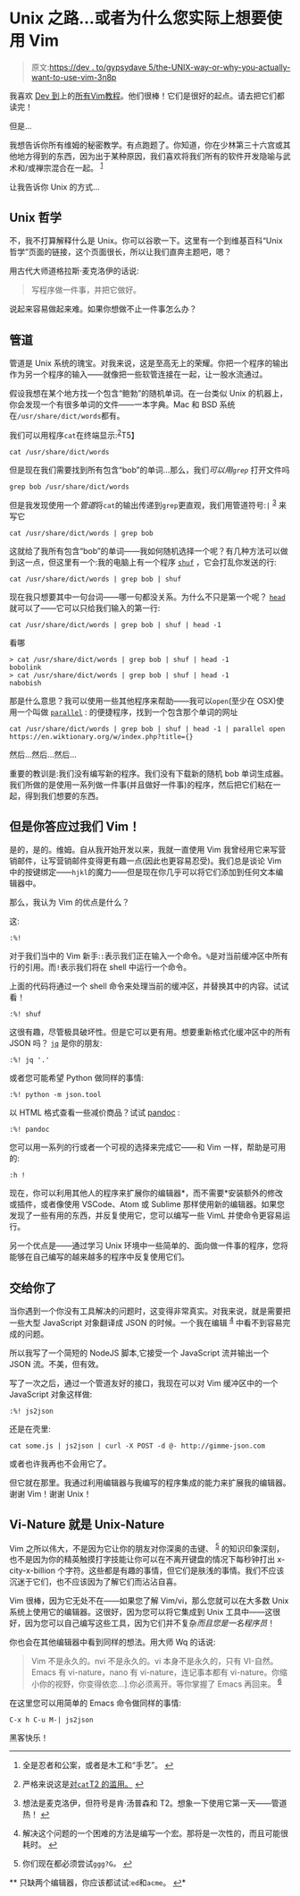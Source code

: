 # Unix 之路...或者为什么您实际上想要使用 Vim

> 原文:[https://dev . to/gypsydave 5/the-UNIX-way-or-why-you-actually-want-to-use-vim-3n8p](https://dev.to/gypsydave5/the-unix-way-or-why-you-actually-want-to-use-vim-3n8p)

我喜欢 [Dev 到](https://dev.to/t/vim/top/infinity)上的[所有](https://dev.to/vintharas/exploring-vim-4k1i)[Vim](https://dev.to/hamza/vim-for-starters---the-minimum-you-need-to-know-3ob)[教程](https://dev.to/webdevchallenges/summary-a-brief-introduction-to-vim-gcf)。他们很棒！它们是很好的起点。请去把它们都读完！

但是...

我想告诉你所有维姆的秘密教学。有点跑题了。你知道，你在少林第三十六宫或其他地方得到的东西，因为出于某种原因，我们喜欢将我们所有的软件开发隐喻与武术和/或禅宗混合在一起。 <sup id="fnref1">[1](#fn1)</sup>

让我告诉你 Unix 的方式...

## Unix 哲学

不，我不打算解释什么是 Unix。你可以谷歌一下。这里有一个到维基百科“Unix 哲学”页面的链接，这个页面很长，所以让我们直奔主题吧，嗯？

用古代大师道格拉斯·麦克洛伊的话说:

> 写程序做一件事，并把它做好。

说起来容易做起来难。如果你想做不止一件事怎么办？

## 管道

管道是 Unix 系统的瑰宝。对我来说，这是至高无上的荣耀。你把一个程序的输出作为另一个程序的输入——就像把一些软管连接在一起，让一股水流通过。

假设我想在某个地方找一个包含“鲍勃”的随机单词。在一台类似 Unix 的机器上，你会发现一个有很多单词的文件——一本字典。Mac 和 BSD 系统在`/usr/share/dict/words`都有。

我们可以用程序`cat`在终端显示:<sup id="fnref2">[2](#fn2)</sup>T5】

```
cat /usr/share/dict/words 
```

但是现在我们需要找到所有包含“bob”的单词...那么，我们*可以用`grep`* 打开文件吗

```
grep bob /usr/share/dict/words 
```

但是我发现使用一个*管道*将`cat`的输出传递到`grep`更直观，我们用管道符号:`|` <sup id="fnref3">[3](#fn3)</sup>
来写它

```
cat /usr/share/dict/words | grep bob 
```

这就给了我所有包含“bob”的单词——我如何随机选择一个呢？有几种方法可以做到这一点，但这里有一个:我的电脑上有一个程序 [`shuf`](https://en.wikipedia.org/wiki/Shuf) ，它会打乱你发送的行:

```
cat /usr/share/dict/words | grep bob | shuf 
```

现在我只想要其中一句台词——哪一句都没关系。为什么不只是第一个呢？ [`head`](https://en.wikipedia.org/wiki/Head_(Unix)) 就可以了——它可以只给我们输入的第一行:

```
cat /usr/share/dict/words | grep bob | shuf | head -1 
```

看哪

```
> cat /usr/share/dict/words | grep bob | shuf | head -1
bobolink
> cat /usr/share/dict/words | grep bob | shuf | head -1
nabobish 
```

那是什么意思？我可以使用一些其他程序来帮助——我可以`open`(至少在 OSX)使用一个叫做 [`parallel`](https://www.gnu.org/software/parallel/) :
的便捷程序，找到一个包含那个单词的网址

```
cat /usr/share/dict/words | grep bob | shuf | head -1 | parallel open https://en.wiktionary.org/w/index.php?title={} 
```

然后...然后...然后...

重要的教训是:我们没有编写新的程序。我们没有下载新的随机 bob 单词生成器。我们所做的是使用一系列做一件事(并且做好一件事)的程序，然后把它们粘在一起，得到我们想要的东西。

## 但是你答应过我们 Vim！

是的，是的。维姆。自从我开始开发以来，我就一直使用 Vim 我曾经用它来写营销邮件，让写营销邮件变得更有趣一点(因此也更容易忍受)。我们总是谈论 Vim 中的按键绑定——`hjkl`的魔力——但是现在你几乎可以将它们添加到任何文本编辑器中。

那么，我认为 Vim 的优点是什么？

这:

```
:%! 
```

对于我们当中的 Vim 新手:`:`表示我们正在输入一个命令。`%`是对当前缓冲区中所有行的引用。而`!`表示我们将在 shell 中运行一个命令。

上面的代码将通过一个 shell 命令来处理当前的缓冲区，并替换其中的内容。试试看！

```
:%! shuf 
```

这很有趣，尽管极具破坏性。但是它可以更有用。想要重新格式化缓冲区中的所有 JSON 吗？ [`jq`](https://stedolan.github.io/jq/) 是你的朋友:

```
:%! jq '.' 
```

或者您可能希望 Python 做同样的事情:

```
:%! python -m json.tool 
```

以 HTML 格式查看一些减价商品？试试 [pandoc](http://pandoc.org/) :

```
:%! pandoc 
```

您可以用一系列的行或者一个可视的选择来完成它——和 Vim 一样，帮助是可用的:

```
:h ! 
```

现在，你可以利用其他人的程序来扩展你的编辑器*，而不需要*安装额外的修改或插件，或者像使用 VSCode、Atom 或 Sublime 那样使用新的编辑器。如果您发现了一些有用的东西，并反复使用它，您可以编写一些 VimL 并使命令更容易运行。

另一个优点是——通过学习 Unix 环境中一些简单的、面向做一件事的程序，您将能够在自己编写的越来越多的程序中反复使用它们。

## 交给你了

当你遇到一个你没有工具解决的问题时，这变得非常真实。对我来说，就是需要把一些大型 JavaScript 对象翻译成 JSON 的时候。一个我在编辑 <sup id="fnref4">[4](#fn4)</sup> 中看不到容易完成的问题。

所以我写了一个简短的 NodeJS 脚本,它接受一个 JavaScript 流并输出一个 JSON 流。不美，但有效。

写了一次之后，通过一个管道友好的接口，我现在可以对 Vim 缓冲区中的一个 JavaScript 对象这样做:

```
:%! js2json 
```

还是在壳里:

```
cat some.js | js2json | curl -X POST -d @- http://gimme-json.com 
```

或者也许我再也不会用它了。

但它就在那里。我通过利用编辑器与我编写的程序集成的能力来扩展我的编辑器。谢谢 Vim！谢谢 Unix！

## Vi-Nature 就是 Unix-Nature

Vim 之所以伟大，不是因为它让你的朋友对你深奥的击键、 <sup id="fnref5">[5](#fn5)</sup> 的知识印象深刻，也不是因为你的精英触摸打字技能让你可以在不离开键盘的情况下每秒钟打出 x-city-x-billion 个字符。这些都是有趣的事情，但它们是肤浅的事情。我们不应该沉迷于它们，也不应该因为了解它们而沾沾自喜。

Vim 很棒，因为它无处不在——如果您了解 Vim/vi，那么您就可以在大多数 Unix 系统上使用它的编辑器。这很好，因为您可以将它集成到 Unix 工具中——这很好，因为您可以自己编写这些工具，因为它们并不复杂*而且您是一名程序员*！

你也会在其他编辑器中看到同样的想法。用大师 Wq 的话说:

> Vim 不是永久的。nvi 不是永久的。vi 本身不是永久的，只有 VI-自然。Emacs 有 vi-nature，nano 有 vi-nature，连记事本都有 vi-nature。你缩小你的视野，你变得依恋...].你必须离开。等你掌握了 Emacs 再回来。 <sup id="fnref6">[6](#fn6)</sup>

在这里您可以用简单的 Emacs 命令做同样的事情:

```
C-x h C-u M-| js2json 
```

黑客快乐！

* * *

1.  全是忍者和公案，或者是木工和“手艺”。 [↩](#fnref1)

2.  严格来说这是[对`cat`T2 的滥用。](http://harmful.cat-v.org/cat-v/) [↩](#fnref2)

3.  想法是麦克洛伊，但符号是肯·汤普森和 T2。想象一下使用它第一天——管道热！ [↩](#fnref3)

4.  解决这个问题的一个困难的方法是编写一个宏。那将是一次性的，而且可能很耗时。 [↩](#fnref4)

5.  你们现在都必须尝试`ggg?G`*。 [↩](#fnref5)*

**   只缺两个编辑器，你应该都试试:`ed`和`acme`。 [↩](#fnref6)*